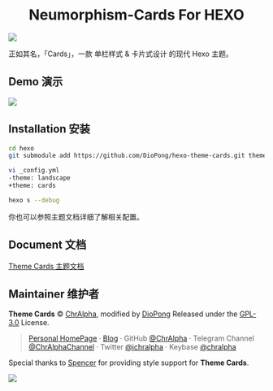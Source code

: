 <center><h1>Neumorphism-Cards For HEXO</h1></center>

![](https://theme-cards.ichr.me/assets/img/info.png)


正如其名，「Cards」，一款 单栏样式 & 卡片式设计 的现代 Hexo 主题。

## Demo 演示

<a href="https://blog.2to.fun" target="_blank">
  <img src="https://user-images.githubusercontent.com/48322394/130328944-72251952-82ed-4619-b898-09011884ec67.png">
</a>

## Installation 安装

```bash
cd hexo
git submodule add https://github.com/DioPong/hexo-theme-cards.git themes/cards

vi _config.yml
-theme: landscape
+theme: cards

hexo s --debug
```

你也可以参照主题文档详细了解相关配置。

## Document 文档

[Theme Cards 主题文档](https://theme-cards.ichr.me/)

## Maintainer 维护者

**Theme Cards** © [ChrAlpha](https://github.com/ChrAlpha), modified by [DioPong](https://2to.fun) Released under the [GPL-3.0](/LICENSE) License.

>   [Personal HomePage](https://ichr.me/) · [Blog](https://blog.ichr.me/) · GitHub [@ChrAlpha](https://github.com/ChrAlpha) · Telegram Channel [@ChrAlphaChannel](https://t.me/s/ChrAlphaChannel) · Twitter [@ichralpha](https://twitter.com/ichralpha) · Keybase [@chralpha](https://keybase.io/chralpha) 

Special thanks to [Spencer](https://github.com/spencerwooo) for providing style support for **Theme Cards**.

![](https://theme-cards.ichr.me/assets/img/coverpic.png)
